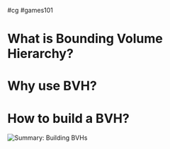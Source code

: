 #cg #games101

# What is Bounding Volume Hierarchy?



# Why use BVH?


# How to build a BVH?



![Summary: Building BVHs](Pasted%20image%2020231130174804.png)